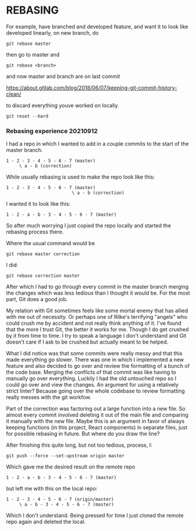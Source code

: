# REBASING

For example, have branched and developed feature, and want it to look like developed linearly, on new branch, do

	git rebase master

then go to master and 

	git rebase <branch>

and now master and branch are on last commit

https://about.gitlab.com/blog/2018/06/07/keeping-git-commit-history-clean/


to discard everything youve worked on locally.

	git reset --hard


### Rebasing experience 20210912

I had a repo in which I wanted to add in a couple commits to the start of the master branch.

```
1 - 2 - 3 - 4 - 5 - 6 - 7 (master)
	 \ a - b (correction)
```

While usually rebasing is used to make the repo look like this:

```
1 - 2 - 3 - 4 - 5 - 6 - 7 (master)
						 \ a - b (correction)
```

I wanted it to look like this:

```
1 - 2 - a - b - 3 - 4 - 5 - 6 - 7 (master)
```

So after much worrying I just copied the repo locally and started the rebasing process there.

Where the usual command would be 

```
git rebase master correction
```

I did:

```
git rebase correction master
```


After which I had to go through every commit in the master branch merging the changes which was less tedious than I thought it would be. For the most part, Git does a good job.

My relation with Git sometimes feels like some mortal enemy that has allied with me out of necessity. Or perhaps one of Rilke's terrifying "angels" who could crush me by accident and not really think anything of it. I've found that the more I trust Git, the better it works for me. Though I do get crushed by it from time to time. I try to speak a language I don't understand and Git doesn't care if I ask to be crushed but actually meant to be helped.

What I did notice was that some commits were really messy and that this made everything go slower. There was one in which I implemented a new feature and also decided to go over and review the formatting of a bunch of the code base. Merging the conflicts of that commit was like having to manually go over everything. Luckily I had the old untouched repo so I could go over and view the changes. An argument for using a relatively strict linter? Because going over the whole codebase to review formatting really messes with the git workfow.

Part of the correction was factoring out a large function into a new file. So almost every commit involved deleting it out of the main file and comparing it manually with the new file. Maybe this is an argument in favor of always keeping functions (in this project, React components) in separate files, just for possible rebasing in future. But where do you draw the line?

After finishing this quite long, but not too tedious, process, I:

```
git push --force --set-upstream origin master
```

Which gave me the desired result on the remote repo

```
1 - 2 - a - b - 3 - 4 - 5 - 6 - 7 (master)
```

but left me with this on the local repo:

```
1 - 2 - 3 - 4 - 5 - 6 - 7 (origin/master)
	 \ a - b - 3 - 4 - 5 - 6 - 7 (master)
```

Which I don't understand. Being pressed for time I just cloned the remote repo again and deleted the local.